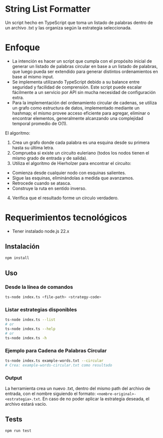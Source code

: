 # String List Formatter

Un script hecho en TypeScript que toma un listado de palabras dentro de un archivo .txt y las organiza según la estrategia seleccionada.

# Enfoque

- La intención es hacer un script que cumpla con el propósito inicial de generar un listado de palabras circular en base a un listado de palabras, que luego pueda ser extendido para generar distintos ordenamientos en base al mismo input.
- Se implementa utilizando TypeScript debido a su balance entre seguridad y facilidad de comprensión. Este script puede escalar fácilmente a un servicio por API sin mucha necesidad de configuración extra.
- Para la implementación del ordenamiento circular de cadenas, se utiliza un grafo como estructura de datos, implementado mediante un hashmap; el mismo provee acceso eficiente para agregar, eliminar o encontrar elementos, generalmente alcanzando una complejidad temporal promedio de O(1). 

El algoritmo:
1. Crea un grafo donde cada palabra es una esquina desde su primera hasta su última letra.
2. Comprueba si existe un circuito euleriano (todos los nodos tienen el mismo grado de entrada y de salida).
3. Utiliza el algoritmo de Hierholzer para encontrar el circuito:
- Comienza desde cualquier nodo con esquinas salientes.
- Sigue las esquinas, eliminándolas a medida que avanzamos.
- Retrocede cuando se atasca.
- Construye la ruta en sentido inverso.
4. Verifica que el resultado forme un círculo verdadero.

# Requerimientos tecnológicos

- Tener instalado node.js 22.x

## Instalación

```bash
npm install
```

## Uso

### Desde la línea de comandos

```bash
ts-node index.ts <file-path> <strategy-code>
```

### Listar estrategias disponibles

```bash
ts-node index.ts --list
# or
ts-node index.ts --help
# or
ts-node index.ts -h
```

### Ejemplo para Cadena de Palabras Circular

```bash
ts-node index.ts example-words.txt --circular
# Crea: example-words-circular.txt como resultado
```

### Output

La herramienta crea un nuevo .txt, dentro del mismo path del archivo de entrada, con el nombre siguiendo el formato: `<nombre-original>-<estrategia>.txt`. En caso de no poder aplicar la estrategia deseada, el archivo estará vacío.

## Tests

```bash
npm run test
```